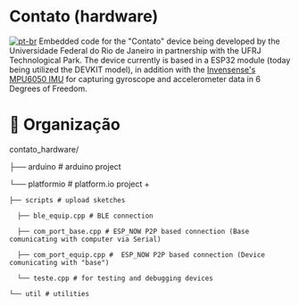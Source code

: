 # Contato (hardware)
[![pt-br](https://img.shields.io/badge/lang-pt--br-green.svg)](https://github.com/partitura-encenada/contato_embarcado/blob/main/README.md)
Embedded code for the "Contato" device being developed by the Universidade Federal do Rio de Janeiro in partnership with the UFRJ Technological Park. The device currently is based in a ESP32 module (today being utilized the DEVKIT model), in addition with the [Invensense's MPU6050 IMU](https://invensense.tdk.com/products/motion-tracking/6-axis/mpu-6050/) for capturing gyroscope and accelerometer data in 6 Degrees of Freedom.

# 📁 Organização 
contato_hardware/

├── arduino # arduino project

└── platformio # platform.io project +

    ├── scripts # upload sketches
    
      ├── ble_equip.cpp # BLE connection

      ├── com_port_base.cpp # ESP_NOW P2P based connection (Base comunicating with computer via Serial)

      ├── com_port_equip.cpp #  ESP_NOW P2P based connection (Device comunicating with "base")
      
      └── teste.cpp # for testing and debugging devices
      
    └── util # utilities 
    

